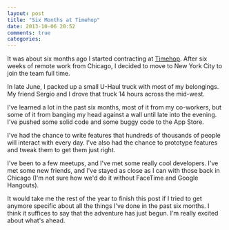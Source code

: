 ```yaml
---
layout: post
title: "Six Months at Timehop"
date: 2013-10-06 20:52
comments: true
categories: 
---
```


It was about six months ago I started contracting at [Timehop](http://timehop.com). After six weeks of remote work from Chicago, I decided to move to New York City to join the team full time.

In late June, I packed up a small U-Haul truck with most of my belongings. My friend Sergio and I drove that truck 14 hours across the mid-west.

I've learned a lot in the past six months, most of it from my co-workers, but some of it from banging my head against a wall until late into the evening. I've pushed some solid code and some buggy code to the App Store.

I've had the chance to write features that hundreds of thousands of people will interact with every day. I've also had the chance to prototype features and tweak them to get them just right.

I've been to a few meetups, and I've met some really cool developers. I've met some new friends, and I've stayed as close as I can with those back in Chicago (I'm not sure how we'd do it without FaceTime and Google Hangouts).

It would take me the rest of the year to finish this post if I tried to get anymore specific about all the things I've done in the past six months. I think it suffices to say that the adventure has just begun. I'm really excited about what's ahead.